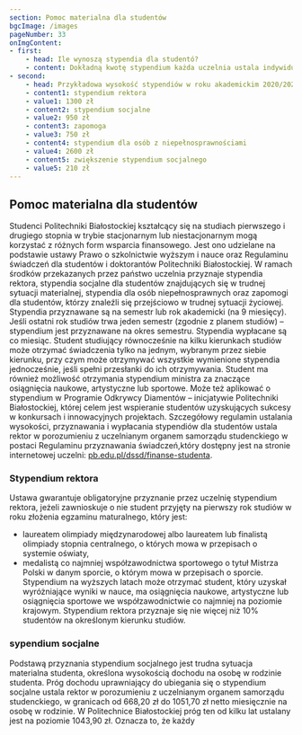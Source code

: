 ```yaml
---
section: Pomoc materialna dla studentów
bgcImage: /images
pageNumber: 33
onImgContent:
- first:
    - head: Ile wynoszą stypendia dla studentó?
    - content: Dokładną kwotę stypendium każda uczelnia ustala indywidualnie. Należy pamiętać, że wysokość stypendiów ustalana jest na okres roku akademickiego i może ulegać zmianie. Wysokość stypendiów uzależniona jest od wysokości środków, jakie uczelnia otrzymuje na ten cel z budżetu państwa.
- second:
    - head: Przykładowa wysokość stypendiów w roku akademickim 2020/2021 
    - content1: stypendium rektora
    - value1: 1300 zł
    - content2: stypendium socjalne
    - value2: 950 zł
    - content3: zapomoga
    - value3: 750 zł
    - content4: stypendium dla osób z niepełnosprawnościami
    - value4: 2600 zł
    - content5: zwiększenie stypendium socjalnego
    - value5: 210 zł
---
```

## Pomoc materialna dla studentów
Studenci Politechniki Białostockiej kształcący się na studiach pierwszego i drugiego stopnia w trybie stacjonarnym lub niestacjonarnym mogą korzystać z różnych form wsparcia finansowego. Jest ono udzielane na podstawie ustawy Prawo o szkolnictwie wyższym i nauce oraz Regulaminu świadczeń dla studentów i doktorantów Politechniki Białostockiej.
W ramach środków przekazanych przez państwo uczelnia przyznaje stypendia rektora, stypendia socjalne dla studentów znajdujących się w trudnej sytuacji materialnej, stypendia dla osób niepełnosprawnych oraz zapomogi dla studentów, którzy znaleźli się przejściowo w trudnej sytuacji życiowej.
Stypendia przyznawane są na semestr lub rok akademicki (na 9 miesięcy). Jeśli ostatni rok studiów trwa jeden semestr (zgodnie z planem studiów) – stypendium jest przyznawane na okres semestru. Stypendia wypłacane są co miesiąc.
Student studiujący równocześnie na kilku kierunkach studiów może otrzymać świadczenia tylko na jednym, wybranym przez siebie kierunku, przy czym może otrzymywać wszystkie wymienione stypendia jednocześnie, jeśli spełni przesłanki do ich otrzymywania.
Student ma również możliwość otrzymania stypendium ministra za znaczące osiągnięcia naukowe, artystyczne lub sportowe. Może też aplikować o stypendium w Programie Odkrywcy Diamentów – inicjatywie Politechniki Białostockiej, której celem jest wspieranie studentów uzyskujących sukcesy w konkursach i innowacyjnych projektach.
Szczegółowy regulamin ustalania wysokości, przyznawania i wypłacania stypendiów dla studentów ustala rektor w porozumieniu z uczelnianym organem samorządu studenckiego w postaci Regulaminu przyznawania świadczeń,który dostępny jest na stronie internetowej uczelni: [pb.edu.pl/dssd/finanse-studenta](https://pb.edu.pl/dssd/finanse-studenta).
### Stypendium rektora
Ustawa gwarantuje obligatoryjne przyznanie przez uczelnię stypendium rektora, jeżeli zawnioskuje o nie student przyjęty na pierwszy rok studiów w roku złożenia egzaminu maturalnego, który jest:
- laureatem olimpiady międzynarodowej albo laureatem lub finalistą olimpiady stopnia centralnego, o których mowa w przepisach o systemie oświaty,
- medalistą co najmniej współzawodnictwa sportowego o tytuł Mistrza Polski w danym sporcie, o którym mowa w przepisach o sporcie.
Stypendium na wyższych latach może otrzymać student, który uzyskał wyróżniające wyniki w nauce, ma osiągnięcia naukowe, artystyczne lub osiągnięcia sportowe we współzawodnictwie co najmniej na poziomie krajowym. Stypendium rektora przyznaje się nie więcej niż 10% studentów na określonym kierunku studiów.
### sypendium socjalne
Podstawą przyznania stypendium socjalnego jest trudna sytuacja materialna studenta, określona wysokością dochodu na osobę w rodzinie studenta. Próg dochodu uprawniający do ubiegania się o stypendium socjalne ustala rektor w porozumieniu z uczelnianym organem samorządu studenckiego, w granicach od 668,20 zł do 1051,70 zł netto miesięcznie na osobę w rodzinie. W Politechnice Białostockiej próg ten od kilku lat ustalany jest na poziomie 1043,90 zł. Oznacza to, że każdy
